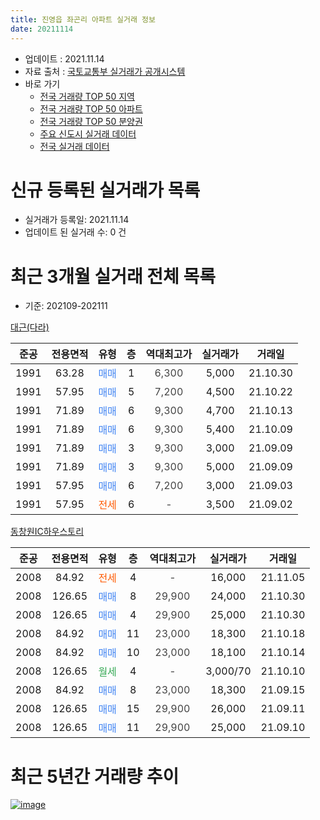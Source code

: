 ```yaml
---
title: 진영읍 좌곤리 아파트 실거래 정보
date: 20211114
---
```


* 업데이트 : 2021.11.14
* 자료 출처 : [국토교통부 실거래가 공개시스템](http://rt.molit.go.kr)
* 바로 가기
    * [전국 거래량 TOP 50 지역](https://apt-info.github.io/apt-trade-info/tr)
    * [전국 거래량 TOP 50 아파트](https://apt-info.github.io/apt-trade-info/ta)
    * [전국 거래량 TOP 50 분양권](https://apt-info.github.io/apt-trade-info/tb)
    * [주요 신도시 실거래 데이터](https://apt-info.github.io/apt-trade-info/newtown)
    * [전국 실거래 데이터](https://apt-info.github.io/apt-trade-info/all)



<script async src="https://pagead2.googlesyndication.com/pagead/js/adsbygoogle.js"></script>
<!-- 기본광고 -->
<ins class="adsbygoogle"
     style="display:block"
     data-ad-client="ca-pub-1142216861245946"
     data-ad-slot="4805727019"
     data-ad-format="auto"
     data-full-width-responsive="true"></ins>
<script>
     (adsbygoogle = window.adsbygoogle || []).push({});
</script>


# 신규 등록된 실거래가 목록

* 실거래가 등록일: 2021.11.14
* 업데이트 된 실거래 수: 0 건




<script async src="https://pagead2.googlesyndication.com/pagead/js/adsbygoogle.js"></script>
<!-- 기본광고 -->
<ins class="adsbygoogle"
     style="display:block"
     data-ad-client="ca-pub-1142216861245946"
     data-ad-slot="4805727019"
     data-ad-format="auto"
     data-full-width-responsive="true"></ins>
<script>
     (adsbygoogle = window.adsbygoogle || []).push({});
</script>


# 최근 3개월 실거래 전체 목록
* 기준: 202109-202111


[대근(다라)](https://search.naver.com/search.naver?query=%EB%8C%80%EA%B7%BC%28%EB%8B%A4%EB%9D%BC%29)

|준공|전용면적|유형|층|역대최고가|실거래가|거래일|
|:---:|:---:|:---:|:---:|:---:|:---:|:---:|
|1991|63.28|<span style="color:#4285F3">매매</span>|1|<span style="color:#444444">6,300</span>|5,000|21.10.30|
|1991|57.95|<span style="color:#4285F3">매매</span>|5|<span style="color:#444444">7,200</span>|4,500|21.10.22|
|1991|71.89|<span style="color:#4285F3">매매</span>|6|<span style="color:#444444">9,300</span>|4,700|21.10.13|
|1991|71.89|<span style="color:#4285F3">매매</span>|6|<span style="color:#444444">9,300</span>|5,400|21.10.09|
|1991|71.89|<span style="color:#4285F3">매매</span>|3|<span style="color:#444444">9,300</span>|3,000|21.09.09|
|1991|71.89|<span style="color:#4285F3">매매</span>|3|<span style="color:#444444">9,300</span>|5,000|21.09.09|
|1991|57.95|<span style="color:#4285F3">매매</span>|6|<span style="color:#444444">7,200</span>|3,000|21.09.03|
|1991|57.95|<span style="color:#FF5A00">전세</span>|6|<span style="color:#444444">-</span>|3,500|21.09.02|

[동창원IC하우스토리](https://search.naver.com/search.naver?query=%EB%8F%99%EC%B0%BD%EC%9B%90IC%ED%95%98%EC%9A%B0%EC%8A%A4%ED%86%A0%EB%A6%AC)

|준공|전용면적|유형|층|역대최고가|실거래가|거래일|
|:---:|:---:|:---:|:---:|:---:|:---:|:---:|
|2008|84.92|<span style="color:#FF5A00">전세</span>|4|<span style="color:#444444">-</span>|16,000|21.11.05|
|2008|126.65|<span style="color:#4285F3">매매</span>|8|<span style="color:#444444">29,900</span>|24,000|21.10.30|
|2008|126.65|<span style="color:#4285F3">매매</span>|4|<span style="color:#444444">29,900</span>|25,000|21.10.30|
|2008|84.92|<span style="color:#4285F3">매매</span>|11|<span style="color:#444444">23,000</span>|18,300|21.10.18|
|2008|84.92|<span style="color:#4285F3">매매</span>|10|<span style="color:#444444">23,000</span>|18,100|21.10.14|
|2008|126.65|<span style="color:#34A853">월세</span>|4|<span style="color:#444444">-</span>|3,000/70|21.10.10|
|2008|84.92|<span style="color:#4285F3">매매</span>|8|<span style="color:#444444">23,000</span>|18,300|21.09.15|
|2008|126.65|<span style="color:#4285F3">매매</span>|15|<span style="color:#444444">29,900</span>|26,000|21.09.11|
|2008|126.65|<span style="color:#4285F3">매매</span>|11|<span style="color:#444444">29,900</span>|25,000|21.09.10|



<script async src="https://pagead2.googlesyndication.com/pagead/js/adsbygoogle.js"></script>
<!-- 기본광고 -->
<ins class="adsbygoogle"
     style="display:block"
     data-ad-client="ca-pub-1142216861245946"
     data-ad-slot="4805727019"
     data-ad-format="auto"
     data-full-width-responsive="true"></ins>
<script>
     (adsbygoogle = window.adsbygoogle || []).push({});
</script>


# 최근 5년간 거래량 추이


<div style="width:100%;">
    <canvas id="deal_progress" height="200"></canvas>
</div>

<script>
new Chart(document.getElementById("deal_progress"), {
    type: 'line',
    data: {
        labels: ['16.01','16.02','16.03','16.04','16.05','16.06','16.07','16.08','16.09','16.10','16.11','16.12','17.01','17.02','17.03','17.04','17.05','17.06','17.07','17.08','17.09','17.10','17.11','17.12','18.01','18.02','18.03','18.04','18.05','18.06','18.07','18.09','18.10','18.12','19.01','19.02','19.03','19.04','19.06','19.07','19.08','19.09','19.10','19.11','19.12','20.03','20.04','20.05','20.06','20.08','20.09','20.10','20.11','20.12','21.01','21.03','21.04','21.05','21.06','21.07','21.08','21.09','21.10','21.11'],
        datasets: [{
            label: '매매/분양권',
            data: [3,0,6,3,2,4,5,1,4,2,2,3,0,2,2,4,2,4,2,1,0,1,1,0,1,2,1,3,1,4,1,1,2,1,3,0,3,3,2,1,0,0,2,0,0,3,0,1,1,2,6,4,5,3,1,4,10,3,2,4,3,6,8,0],
            borderColor: "rgba(66, 133, 243, 1)",
            backgroundColor: "rgba(66, 133, 243, 0.05)",
            borderWidth: 1,
            pointRadius: 0,
            fill: false,
            lineTension: 0
        },{
            label: '전/월세',
            data: [1,2,1,1,2,1,2,1,1,2,0,1,2,0,2,1,2,1,0,0,1,0,1,1,0,0,1,0,1,1,0,0,2,0,2,1,0,2,0,2,2,2,4,1,3,2,2,2,0,0,1,1,2,1,0,0,0,1,0,0,3,1,1,1],
            borderColor: "rgba(255, 90, 0, 1)",
            backgroundColor: "rgba(255, 90, 0, 0.05)",
            borderWidth: 1,
            pointRadius: 0,
            fill: false,
            lineTension: 0
        },{
            label: '합계',
            data: [4,2,7,4,4,5,7,2,5,4,2,4,2,2,4,5,4,5,2,1,1,1,2,1,1,2,2,3,2,5,1,1,4,1,5,1,3,5,2,3,2,2,6,1,3,5,2,3,1,2,7,5,7,4,1,4,10,4,2,4,6,7,9,1],
            borderColor: "rgba(0, 0, 0, 1)",
            backgroundColor: "rgba(0, 0, 0, 0.03)",
            borderWidth: 0.1,
            pointRadius: 0,
            fill: true,
            lineTension: 0
        }
        ]
    },
    options: {
        responsive: true,
        title: {
            display: false
        },
        tooltips: {
            mode: 'index',
            intersect: false
        },
        hover: {
            mode: 'nearest',
            intersect: true
        },
        scales: {
            xAxes: [{
                display: true,
                scaleLabel: {
                    display: true,
                    labelString: '년/월'
                }
            }],
            yAxes: [{
                display: true,
                ticks: {
                    suggestedMin: 0,
                },
                scaleLabel: {
                    display: true,
                    labelString: '실거래 수'
                }
            }]
        }
    }
});

</script>


[![image](https://apt-info.github.io/images/2020-01-03-apt-trade-info/1024x500.png)](https://play.google.com/store/apps/details?id=com.aptinfo.apttradeinfo)

